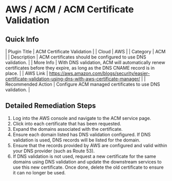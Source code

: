 # AWS / ACM / ACM Certificate Validation

## Quick Info

| Plugin Title | ACM Certificate Validation |
| Cloud | AWS |
| Category | ACM |
| Description | ACM certificates should be configured to use DNS validation. |
| More Info | With DNS validation, ACM will automatically renew certificates before they expire, as long as the DNS CNAME record is in place. |
| AWS Link | https://aws.amazon.com/blogs/security/easier-certificate-validation-using-dns-with-aws-certificate-manager/ |
| Recommended Action | Configure ACM managed certificates to use DNS validation. |

## Detailed Remediation Steps

1. Log into the AWS console and navigate to the ACM service page.
2. Click into each certificate that has been requested.
3. Expand the domains associated with the certificate.
4. Ensure each domain listed has DNS validation configured. If DNS validation is used, DNS records will be listed for the domain.
5. Ensure that the records provided by AWS are configured and valid within your DNS provider (such as Route 53).
6. If DNS validation is not used, request a new certificate for the same domains using DNS validation and update the downstream services to use this new certificate. Once done, delete the old certificate to ensure it can no longer be used.
